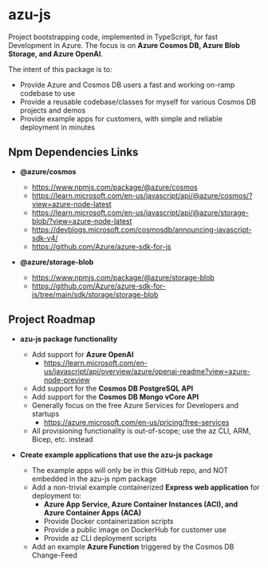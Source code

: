 # azu-js

Project bootstrapping code, implemented in TypeScript, for fast Development in Azure.
The focus is on **Azure Cosmos DB, Azure Blob Storage, and Azure OpenAI**.

The intent of this package is to:
- Provide Azure and Cosmos DB users a fast and working on-ramp codebase to use
- Provide a reusable codebase/classes for myself for various Cosmos DB projects and demos
- Provide example apps for customers, with simple and reliable deployment in minutes

## Npm Dependencies Links

- **@azure/cosmos**
  - https://www.npmjs.com/package/@azure/cosmos
  - https://learn.microsoft.com/en-us/javascript/api/@azure/cosmos/?view=azure-node-latest
  - https://learn.microsoft.com/en-us/javascript/api/@azure/storage-blob/?view=azure-node-latest
  - https://devblogs.microsoft.com/cosmosdb/announcing-javascript-sdk-v4/
  - https://github.com/Azure/azure-sdk-for-js

- **@azure/storage-blob**
  - https://www.npmjs.com/package/@azure/storage-blob
  - https://github.com/Azure/azure-sdk-for-js/tree/main/sdk/storage/storage-blob

## Project Roadmap

- **azu-js package functionality**
  - Add support for **Azure OpenAI**
    - https://learn.microsoft.com/en-us/javascript/api/overview/azure/openai-readme?view=azure-node-preview
  - Add support for the **Cosmos DB PostgreSQL API**
  - Add support for the **Cosmos DB Mongo vCore API**
  - Generally focus on the free Azure Services for Developers and startups
    - https://azure.microsoft.com/en-us/pricing/free-services
  - All provisioning functionality is out-of-scope; use the az CLI, ARM, Bicep, etc. instead

- **Create example applications that use the azu-js package**
  - The example apps will only be in this GitHub repo, and NOT embedded in the azu-js npm package
  - Add a non-trivial example containerized **Express web application** for deployment to:
    - **Azure App Service, Azure Container Instances (ACI), and Azure Container Apps (ACA)**
    - Provide Docker containerization scripts
    - Provide a public image on DockerHub for customer use
    - Provide az CLI deployment scripts
  - Add an example **Azure Function** triggered by the Cosmos DB Change-Feed
